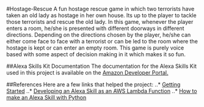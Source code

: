 #Hostage-Rescue
A fun hostage rescue game in which two terrorists have taken an old lady as hostage in her own house. Its up to the player to tackle those terrorists and rescue the old lady.
In this game, whenever the player enters a room, he/she is presented with different doorways in different directions. Depending on the directions chosen by the player, he/she can either come face to face with a terrorist or can be led to the room where the hostage is kept or can enter an empty room.
This game is purely voice based with some aspect of decision making in it which makes it so fun.

##Alexa Skills Kit Documentation
The documentation for the Alexa Skills Kit used in this project is available on the [Amazon Developer Portal.](https://developer.amazon.com/alexa-skills-kit)

##References
Here are a few links that helped the project:
..* [Getting Started](https://developer.amazon.com/docs/ask-overviews/build-skills-with-the-alexa-skills-kit.html)
..* [Developing an Alexa Skill as an AWS Lambda Function](https://developer.amazon.com/docs/custom-skills/host-a-custom-skill-as-an-aws-lambda-function.html)
..* [How to make an Alexa Skill with Python](https://medium.com/@mr_rigden/how-to-make-an-alexa-skill-with-python-cb8a6a6c4d85)

